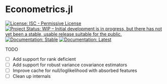 # Econometrics.jl

[![License: ISC - Permissive License](https://img.shields.io/badge/License-ISC-green.svg)](https://img.shields.io/badge/License-ISC-green.svg)
[![Project Status: WIP – Initial development is in progress, but there has not yet been a stable, usable release suitable for the public.](https://www.repostatus.org/badges/latest/wip.svg)](https://www.repostatus.org/#wip)
[![Documentation: Stable](https://img.shields.io/badge/docs-stable-blue.svg)](https://nosferican.github.io/Econometrics.jl/stable)
[![Documentation: Latest](https://img.shields.io/badge/docs-latest-blue.svg)](https://nosferican.github.io/Econometrics.jl/latest)

TODO

- [ ] Add support for rank deficient
- [ ] Add support for robust variance covariance estimators
- [ ] Improve cache for null/loglikelihood with absorbed features
- [ ] Clean up internals
